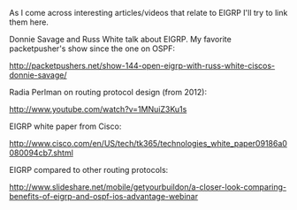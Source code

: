 As I come across interesting articles/videos that relate to EIGRP I'll try to link them here.

Donnie Savage and Russ White talk about EIGRP. My favorite packetpusher's show since the one on OSPF:

http://packetpushers.net/show-144-open-eigrp-with-russ-white-ciscos-donnie-savage/

Radia Perlman on routing protocol design (from 2012):

http://www.youtube.com/watch?v=1MNuiZ3Ku1s

EIGRP white paper from Cisco:

http://www.cisco.com/en/US/tech/tk365/technologies_white_paper09186a0080094cb7.shtml

EIGRP compared to other routing protocols:

http://www.slideshare.net/mobile/getyourbuildon/a-closer-look-comparing-benefits-of-eigrp-and-ospf-ios-advantage-webinar